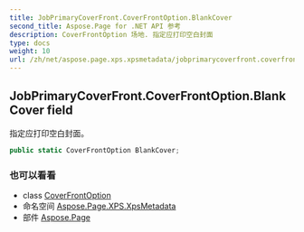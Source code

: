 ```yaml
---
title: JobPrimaryCoverFront.CoverFrontOption.BlankCover
second_title: Aspose.Page for .NET API 参考
description: CoverFrontOption 场地. 指定应打印空白封面
type: docs
weight: 10
url: /zh/net/aspose.page.xps.xpsmetadata/jobprimarycoverfront.coverfrontoption/blankcover/
---
```

## JobPrimaryCoverFront.CoverFrontOption.BlankCover field

指定应打印空白封面。

```csharp
public static CoverFrontOption BlankCover;
```

### 也可以看看

* class [CoverFrontOption](../)
* 命名空间 [Aspose.Page.XPS.XpsMetadata](../../jobprimarycoverfront.coverfrontoption/)
* 部件 [Aspose.Page](../../../)


